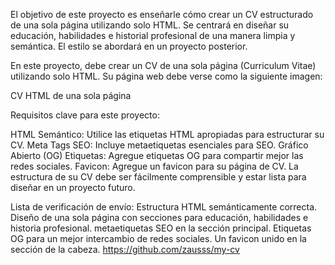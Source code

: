 El objetivo de este proyecto es enseñarle cómo crear un CV estructurado de una sola página utilizando solo HTML. Se centrará en diseñar su educación, habilidades e historial profesional de una manera limpia y semántica. El estilo se abordará en un proyecto posterior.

En este proyecto, debe crear un CV de una sola página (Curriculum Vitae) utilizando solo HTML. Su página web debe verse como la siguiente imagen:

CV HTML de una sola página

Requisitos clave para este proyecto:

HTML Semántico: Utilice las etiquetas HTML apropiadas para estructurar su CV.
Meta Tags SEO: Incluye metaetiquetas esenciales para SEO.
Gráfico Abierto (OG) Etiquetas: Agregue etiquetas OG para compartir mejor las redes sociales.
Favicon: Agregue un favicon para su página de CV.
La estructura de su CV debe ser fácilmente comprensible y estar lista para diseñar en un proyecto futuro.

Lista de verificación de envío:
Estructura HTML semánticamente correcta.
Diseño de una sola página con secciones para educación, habilidades e historia profesional.
metaetiquetas SEO en la sección principal.
Etiquetas OG para un mejor intercambio de redes sociales.
Un favicon unido en la sección de la cabeza.
https://github.com/zausss/my-cv
